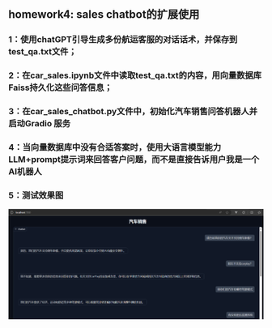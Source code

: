 ## homework4: sales chatbot的扩展使用

### 1：使用chatGPT引导生成多份航运客服的对话话术，并保存到test_qa.txt文件；
### 2：在car_sales.ipynb文件中读取test_qa.txt的内容，用向量数据库Faiss持久化这些问答信息；
### 3：在car_sales_chatbot.py文件中，初始化汽车销售问答机器人并启动Gradio 服务
### 4：当向量数据库中没有合适答案时，使用大语言模型能力LLM+prompt提示词来回答客户问题，而不是直接告诉用户我是一个AI机器人
### 5：测试效果图
![alt text](image.png)